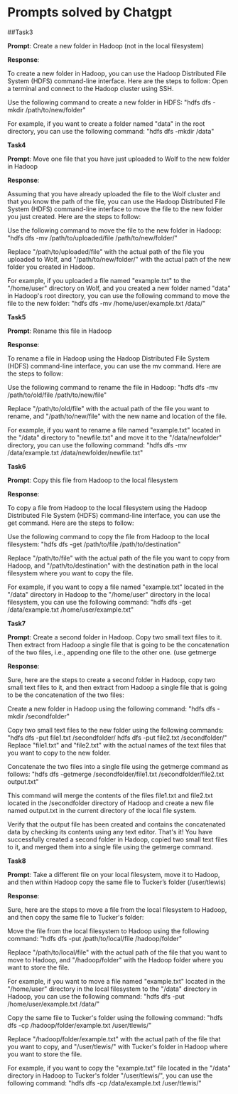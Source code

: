 # Prompts solved by Chatgpt

##Task3

**Prompt**: Create a new folder in Hadoop (not in the local filesystem)

**Response**: 

To create a new folder in Hadoop, you can use the Hadoop Distributed File System (HDFS) command-line interface. Here are the steps to follow:
Open a terminal and connect to the Hadoop cluster using SSH.

Use the following command to create a new folder in HDFS:
"hdfs dfs -mkdir /path/to/new/folder"

For example, if you want to create a folder named "data" in the root directory, you can use the following command:
"hdfs dfs -mkdir /data"


**Task4**

**Prompt**: Move one file that you have just uploaded to Wolf to the new folder in Hadoop

**Response**: 

Assuming that you have already uploaded the file to the Wolf cluster and that you know the path of the file, you can use the Hadoop Distributed File System (HDFS) command-line interface to move the file to the new folder you just created. Here are the steps to follow:

Use the following command to move the file to the new folder in Hadoop:
"hdfs dfs -mv /path/to/uploaded/file /path/to/new/folder/"

Replace "/path/to/uploaded/file" with the actual path of the file you uploaded to Wolf, and "/path/to/new/folder/" with the actual path of the new folder you created in Hadoop.

For example, if you uploaded a file named "example.txt" to the "/home/user" directory on Wolf, and you created a new folder named "data" in Hadoop's root directory, you can use the following command to move the file to the new folder:
"hdfs dfs -mv /home/user/example.txt /data/" 

**Task5**

**Prompt**: Rename this file in Hadoop

**Response**: 

To rename a file in Hadoop using the Hadoop Distributed File System (HDFS) command-line interface, you can use the mv command. Here are the steps to follow:

Use the following command to rename the file in Hadoop:
"hdfs dfs -mv /path/to/old/file /path/to/new/file"

Replace "/path/to/old/file" with the actual path of the file you want to rename, and "/path/to/new/file" with the new name and location of the file.

For example, if you want to rename a file named "example.txt" located in the "/data" directory to "newfile.txt" and move it to the "/data/newfolder" directory, you can use the following command:
"hdfs dfs -mv /data/example.txt /data/newfolder/newfile.txt"

**Task6**

**Prompt**: Copy this file from Hadoop to the local filesystem

**Response**: 

To copy a file from Hadoop to the local filesystem using the Hadoop Distributed File System (HDFS) command-line interface, you can use the get command. Here are the steps to follow:

Use the following command to copy the file from Hadoop to the local filesystem:
"hdfs dfs -get /path/to/file /path/to/destination"

Replace "/path/to/file" with the actual path of the file you want to copy from Hadoop, and "/path/to/destination" with the destination path in the local filesystem where you want to copy the file.

For example, if you want to copy a file named "example.txt" located in the "/data" directory in Hadoop to the "/home/user" directory in the local filesystem, you can use the following command:
"hdfs dfs -get /data/example.txt /home/user/example.txt"


**Task7**

**Prompt**: Create a second folder in Hadoop. Copy two small text files to it. Then extract from Hadoop a single file that is going to be the concatenation of the two files, i.e., appending one file to the other one. (use getmerge

**Response**: 

Sure, here are the steps to create a second folder in Hadoop, copy two small text files to it, and then extract from Hadoop a single file that is going to be the concatenation of the two files:

Create a new folder in Hadoop using the following command:
"hdfs dfs -mkdir /secondfolder"

Copy two small text files to the new folder using the following commands:
"hdfs dfs -put file1.txt /secondfolder/
hdfs dfs -put file2.txt /secondfolder/"
Replace "file1.txt" and "file2.txt" with the actual names of the text files that you want to copy to the new folder.

Concatenate the two files into a single file using the getmerge command as follows:
"hdfs dfs -getmerge /secondfolder/file1.txt /secondfolder/file2.txt output.txt"

This command will merge the contents of the files file1.txt and file2.txt located in the /secondfolder directory of Hadoop and create a new file named output.txt in the current directory of the local file system.

Verify that the output file has been created and contains the concatenated data by checking its contents using any text editor.
That's it! You have successfully created a second folder in Hadoop, copied two small text files to it, and merged them into a single file using the getmerge command.


**Task8**

**Prompt**: Take a different file on your local filesystem, move it to Hadoop, and then within Hadoop copy the same file to Tucker’s folder (/user/tlewis)

**Response**: 

Sure, here are the steps to move a file from the local filesystem to Hadoop, and then copy the same file to Tucker's folder:

Move the file from the local filesystem to Hadoop using the following command:
"hdfs dfs -put /path/to/local/file /hadoop/folder"

Replace "/path/to/local/file" with the actual path of the file that you want to move to Hadoop, and "/hadoop/folder" with the Hadoop folder where you want to store the file.

For example, if you want to move a file named "example.txt" located in the "/home/user" directory in the local filesystem to the "/data" directory in Hadoop, you can use the following command:
"hdfs dfs -put /home/user/example.txt /data/"

Copy the same file to Tucker's folder using the following command:
"hdfs dfs -cp /hadoop/folder/example.txt /user/tlewis/"

Replace "/hadoop/folder/example.txt" with the actual path of the file that you want to copy, and "/user/tlewis/" with Tucker's folder in Hadoop where you want to store the file.

For example, if you want to copy the "example.txt" file located in the "/data" directory in Hadoop to Tucker's folder "/user/tlewis/", you can use the following command:
"hdfs dfs -cp /data/example.txt /user/tlewis/"











